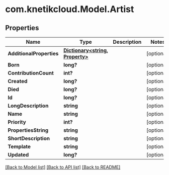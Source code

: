 # com.knetikcloud.Model.Artist
## Properties

Name | Type | Description | Notes
------------ | ------------- | ------------- | -------------
**AdditionalProperties** | [**Dictionary&lt;string, Property&gt;**](Property.md) |  | [optional] 
**Born** | **long?** |  | [optional] 
**ContributionCount** | **int?** |  | [optional] 
**Created** | **long?** |  | [optional] 
**Died** | **long?** |  | [optional] 
**Id** | **long?** |  | [optional] 
**LongDescription** | **string** |  | [optional] 
**Name** | **string** |  | [optional] 
**Priority** | **int?** |  | [optional] 
**PropertiesString** | **string** |  | [optional] 
**ShortDescription** | **string** |  | [optional] 
**Template** | **string** |  | [optional] 
**Updated** | **long?** |  | [optional] 

[[Back to Model list]](../README.md#documentation-for-models) [[Back to API list]](../README.md#documentation-for-api-endpoints) [[Back to README]](../README.md)

